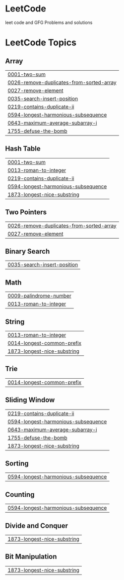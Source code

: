 # LeetCode
leet code and GFG Problems and solutions

<!---LeetCode Topics Start-->
# LeetCode Topics
## Array
|  |
| ------- |
| [0001-two-sum](https://github.com/Akash-kadam14/LeetCode/tree/master/0001-two-sum) |
| [0026-remove-duplicates-from-sorted-array](https://github.com/Akash-kadam14/LeetCode/tree/master/0026-remove-duplicates-from-sorted-array) |
| [0027-remove-element](https://github.com/Akash-kadam14/LeetCode/tree/master/0027-remove-element) |
| [0035-search-insert-position](https://github.com/Akash-kadam14/LeetCode/tree/master/0035-search-insert-position) |
| [0219-contains-duplicate-ii](https://github.com/Akash-kadam14/LeetCode/tree/master/0219-contains-duplicate-ii) |
| [0594-longest-harmonious-subsequence](https://github.com/Akash-kadam14/LeetCode/tree/master/0594-longest-harmonious-subsequence) |
| [0643-maximum-average-subarray-i](https://github.com/Akash-kadam14/LeetCode/tree/master/0643-maximum-average-subarray-i) |
| [1755-defuse-the-bomb](https://github.com/Akash-kadam14/LeetCode/tree/master/1755-defuse-the-bomb) |
## Hash Table
|  |
| ------- |
| [0001-two-sum](https://github.com/Akash-kadam14/LeetCode/tree/master/0001-two-sum) |
| [0013-roman-to-integer](https://github.com/Akash-kadam14/LeetCode/tree/master/0013-roman-to-integer) |
| [0219-contains-duplicate-ii](https://github.com/Akash-kadam14/LeetCode/tree/master/0219-contains-duplicate-ii) |
| [0594-longest-harmonious-subsequence](https://github.com/Akash-kadam14/LeetCode/tree/master/0594-longest-harmonious-subsequence) |
| [1873-longest-nice-substring](https://github.com/Akash-kadam14/LeetCode/tree/master/1873-longest-nice-substring) |
## Two Pointers
|  |
| ------- |
| [0026-remove-duplicates-from-sorted-array](https://github.com/Akash-kadam14/LeetCode/tree/master/0026-remove-duplicates-from-sorted-array) |
| [0027-remove-element](https://github.com/Akash-kadam14/LeetCode/tree/master/0027-remove-element) |
## Binary Search
|  |
| ------- |
| [0035-search-insert-position](https://github.com/Akash-kadam14/LeetCode/tree/master/0035-search-insert-position) |
## Math
|  |
| ------- |
| [0009-palindrome-number](https://github.com/Akash-kadam14/LeetCode/tree/master/0009-palindrome-number) |
| [0013-roman-to-integer](https://github.com/Akash-kadam14/LeetCode/tree/master/0013-roman-to-integer) |
## String
|  |
| ------- |
| [0013-roman-to-integer](https://github.com/Akash-kadam14/LeetCode/tree/master/0013-roman-to-integer) |
| [0014-longest-common-prefix](https://github.com/Akash-kadam14/LeetCode/tree/master/0014-longest-common-prefix) |
| [1873-longest-nice-substring](https://github.com/Akash-kadam14/LeetCode/tree/master/1873-longest-nice-substring) |
## Trie
|  |
| ------- |
| [0014-longest-common-prefix](https://github.com/Akash-kadam14/LeetCode/tree/master/0014-longest-common-prefix) |
## Sliding Window
|  |
| ------- |
| [0219-contains-duplicate-ii](https://github.com/Akash-kadam14/LeetCode/tree/master/0219-contains-duplicate-ii) |
| [0594-longest-harmonious-subsequence](https://github.com/Akash-kadam14/LeetCode/tree/master/0594-longest-harmonious-subsequence) |
| [0643-maximum-average-subarray-i](https://github.com/Akash-kadam14/LeetCode/tree/master/0643-maximum-average-subarray-i) |
| [1755-defuse-the-bomb](https://github.com/Akash-kadam14/LeetCode/tree/master/1755-defuse-the-bomb) |
| [1873-longest-nice-substring](https://github.com/Akash-kadam14/LeetCode/tree/master/1873-longest-nice-substring) |
## Sorting
|  |
| ------- |
| [0594-longest-harmonious-subsequence](https://github.com/Akash-kadam14/LeetCode/tree/master/0594-longest-harmonious-subsequence) |
## Counting
|  |
| ------- |
| [0594-longest-harmonious-subsequence](https://github.com/Akash-kadam14/LeetCode/tree/master/0594-longest-harmonious-subsequence) |
## Divide and Conquer
|  |
| ------- |
| [1873-longest-nice-substring](https://github.com/Akash-kadam14/LeetCode/tree/master/1873-longest-nice-substring) |
## Bit Manipulation
|  |
| ------- |
| [1873-longest-nice-substring](https://github.com/Akash-kadam14/LeetCode/tree/master/1873-longest-nice-substring) |
<!---LeetCode Topics End-->